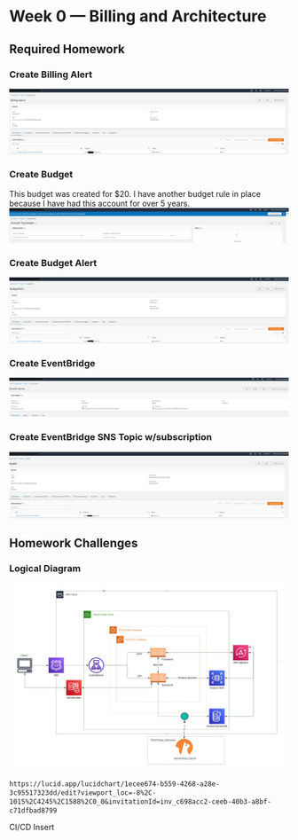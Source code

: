 # Week 0 — Billing and Architecture

## Required Homework

### Create Billing Alert
![Image of the Billing Alert](assests/Billing_alert_Week0.PNG)

### Create Budget
This budget was created for $20. I have another budget rule in place because I have had this account for over 5 years.
![Image of the AWS Budget](assests/budget_Week0.PNG)

### Create Budget Alert
![Image of the Budget Alert](assests/budget_alert_Week0.PNG)

### Create EventBridge
![Image of the EventBridge Rule](assests/EventBridge_Week0.PNG)

### Create EventBridge SNS Topic w/subscription
![Image of the SNS Topic for EventBridge Rule](assests/EventBridgeTopicandSub_Week0.PNG)


## Homework Challenges
### Logical Diagram 
![Image of Logical Diagram](assests/Luicd_Week0.PNG)

```
https://lucid.app/lucidchart/1ecee674-b559-4268-a28e-3c95517323dd/edit?viewport_loc=-8%2C-1015%2C4245%2C1588%2C0_0&invitationId=inv_c698acc2-ceeb-40b3-a8bf-c71dfbad8799
```
CI/CD
Insert

